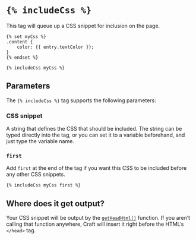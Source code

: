 # `{% includeCss %}`

This tag will queue up a CSS snippet for inclusion on the page.

```twig
{% set myCss %}
.content {
    color: {{ entry.textColor }};
}
{% endset %}

{% includeCss myCss %}
```

## Parameters

The `{% includeCss %}` tag supports the following parameters:

### CSS snippet

A string that defines the CSS that should be included. The string can be typed directly into the tag, or you can set it to a variable beforehand, and just type the variable name.

### `first`

Add `first` at the end of the tag if you want this CSS to be included before any other CSS snippets.

```twig
{% includeCss myCss first %}
```

## Where does it get output?

Your CSS snippet will be output by the [`getHeadHtml()`](functions.md#getHeadHtml) function. If you aren’t calling that function anywhere, Craft will insert it right before the HTML’s `</head>` tag.

